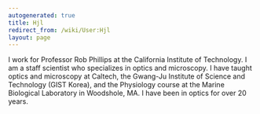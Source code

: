 ```yaml
---
autogenerated: true
title: Hjl
redirect_from: /wiki/User:Hjl
layout: page
---
```


I work for Professor Rob Phillips at the California Institute of
Technology. I am a staff scientist who specializes in optics and
microscopy. I have taught optics and microscopy at Caltech, the Gwang-Ju
Institute of Science and Technology (GIST Korea), and the Physiology
course at the Marine Biological Laboratory in Woodshole, MA. I have been
in optics for over 20 years.
